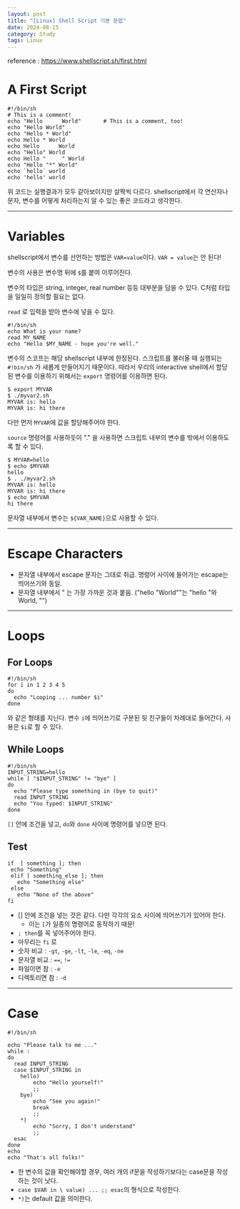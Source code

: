 ```yaml
---
layout: post
title: "[Linux] Shell Script 기본 문법"
date: 2024-08-15
category: Study
tags: Linux 
---
```

reference : https://www.shellscript.sh/first.html

# A First Script

```
#!/bin/sh
# This is a comment!
echo "Hello      World"       # This is a comment, too!
echo "Hello World"
echo "Hello * World"
echo Hello * World
echo Hello      World
echo "Hello" World
echo Hello "     " World
echo "Hello "*" World"
echo `hello` world
echo 'hello' world
```

위 코드는 실행결과가 모두 같아보이지만 살짝씩 다르다.
shellscript에서 각 연산자나 문자, 변수를 어떻게 처리하는지 알 수 있는 좋은 코드라고 생각한다.

---

# Variables

shellscript에서 변수를 선언하는 방법은 `VAR=value`이다. `VAR = value`는 안 된다!

변수의 사용은 변수명 뒤에 `$`를 붙여 이루어진다.

변수의 타입은 string, integer, real number 등등 대부분을 담을 수 있다. C처럼 타입을 일일히 정의할 필요는 없다.

`read` 로 입력을 받아 변수에 넣을 수 있다.

```
#!/bin/sh
echo What is your name?
read MY_NAME
echo "Hello $MY_NAME - hope you're well."
```

변수의 스코프는 해당 shellscript 내부에 한정된다. 스크립트를 불러올 때 실행되는 `#!bin/sh` 가 새롭게 만들어지기 때문이다.
따라서 우리의 interactive shell에서 할당된 변수를 이용하기 위해서는 `export` 명령어를 이용하면 된다.

```
$ export MYVAR
$ ./myvar2.sh
MYVAR is: hello
MYVAR is: hi there
```

다만 먼저 `MYVAR`에 값을 할당해주어야 한다.

`source` 명령어를 사용하듯이 "." 을 사용하면 스크립트 내부의 변수를 밖에서 이용하도록 할 수 있다.

```
$ MYVAR=hello
$ echo $MYVAR
hello
$ . ./myvar2.sh
MYVAR is: hello
MYVAR is: hi there
$ echo $MYVAR
hi there
```

문자열 내부에서 변수는 `${VAR_NAME}`으로 사용할 수 있다.

---

# Escape Characters

- 문자열 내부에서 escape 문자는 그대로 취급. 명령어 사이에 들어가는 escape는 띄어쓰기와 동일.
- 문자열 내부에서 " 는 가장 가까운 것과 붙음. ("hello   "World""는 "hello   "와 World, "")

---

# Loops

## For Loops

```
#!/bin/sh
for i in 1 2 3 4 5
do
  echo "Looping ... number $i"
done
```

와 같은 형태를 지닌다.
변수 `i`에 띄어쓰기로 구분된 뒷 친구들이 차례대로 들어간다. 사용은 `$i`로 할 수 있다.

## While Loops

```
#!/bin/sh
INPUT_STRING=hello
while [ "$INPUT_STRING" != "bye" ]
do
  echo "Please type something in (bye to quit)"
  read INPUT_STRING
  echo "You typed: $INPUT_STRING"
done
```

`[]` 안에 조건을 넣고, `do`와 `done` 사이에 명령어를 넣으면 된다.

## Test

```
if  [ something ]; then
 echo "Something"
 elif [ something_else ]; then
   echo "Something else"
 else
   echo "None of the above"
fi
```

- [] 안에 조건을 넣는 것은 같다. 다만 각각의 요소 사이에 띄어쓰기가 있어야 한다.
  - 이는 `[`가 일종의 명령어로 동작하기 때문!
- `; then`를 꼭 넣어주어야 한다.
- 마무리는 `fi` 로
- 숫자 비교 : `-gt`, `-ge`, `-lt`, `-le`, `-eq`, `-ne`
- 문자열 비교 : `==`, `!=`
- 파일이면 참 : `-e`
- 디렉토리면 참 : `-d`

---

# Case

```
#!/bin/sh

echo "Please talk to me ..."
while :
do
  read INPUT_STRING
  case $INPUT_STRING in
	hello)
		echo "Hello yourself!"
		;;
	bye)
		echo "See you again!"
		break
		;;
	*)
		echo "Sorry, I don't understand"
		;;
  esac
done
echo 
echo "That's all folks!"
```

- 한 변수의 값을 확인해야할 경우, 여러 개의 if문을 작성하기보다는 case문을 작성하는 것이 낫다.
- `case $VAR in \ value) ... ;; esac`의 형식으로 작성한다.
- `*)`는 default 값을 의미한다.
